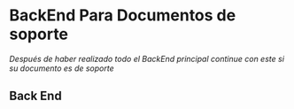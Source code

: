 # BackEnd Para Documentos de soporte

_Después de haber realizado todo el BackEnd principal continue con este si su documento es de soporte_

## Back End
